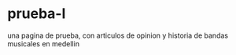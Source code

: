 # prueba-l
una pagina de prueba, con articulos de opinion y historia de bandas musicales en medellin
